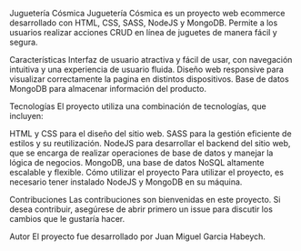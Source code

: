 Juguetería Cósmica
Juguetería Cósmica es un proyecto web ecommerce desarrollado con HTML, CSS, SASS, NodeJS y MongoDB. Permite a los usuarios realizar acciones CRUD en línea de juguetes de manera fácil y segura.

Características
Interfaz de usuario atractiva y fácil de usar, con navegación intuitiva y una experiencia de usuario fluida.
Diseño web responsive para visualizar correctamente la pagina en distintos dispositivos.
Base de datos MongoDB para almacenar información del producto.

Tecnologías
El proyecto utiliza una combinación de tecnologías, que incluyen:

HTML y CSS para el diseño del sitio web.
SASS para la gestión eficiente de estilos y su reutilización.
NodeJS para desarrollar el backend del sitio web, que se encarga de realizar operaciones de base de datos y manejar la lógica de negocios.
MongoDB, una base de datos NoSQL altamente escalable y flexible.
Cómo utilizar el proyecto
Para utilizar el proyecto, es necesario tener instalado NodeJS y MongoDB en su máquina.

Contribuciones
Las contribuciones son bienvenidas en este proyecto. Si desea contribuir, asegúrese de abrir primero un issue para discutir los cambios que le gustaría hacer.

Autor
El proyecto fue desarrollado por Juan Miguel Garcia Habeych.
